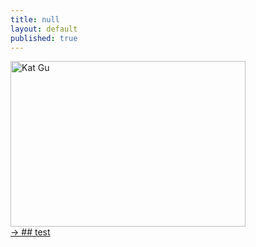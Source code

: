 ```yaml
---
title: null
layout: default
published: true
---
```


<a href="https://fofnz.github.io/product1"><img src="https://i.imgur.com/hEgpars.jpg" title="Kat Gu" width="376" height="265" />
<br>
-> ## test